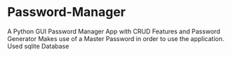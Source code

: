 # Password-Manager
A Python GUI Password Manager App with CRUD Features and Password Generator
Makes use of a Master Password in order to use the application.
Used sqlite Database
